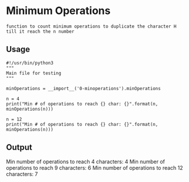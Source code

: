 #                           Minimum Operations

    function to count minimum operations to duplicate the character H
    till it reach the n number


## Usage

```
#!/usr/bin/python3
"""
Main file for testing
"""

minOperations = __import__('0-minoperations').minOperations

n = 4
print("Min # of operations to reach {} char: {}".format(n, minOperations(n)))

n = 12
print("Min # of operations to reach {} char: {}".format(n, minOperations(n)))

```

## Output



Min number of operations to reach 4 characters: 4
Min number of operations to reach 9 characters: 6
Min number of operations to reach 12 characters: 7

